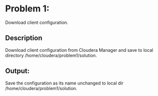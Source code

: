 # Problem 1: 
Download client configuration. 
## Description
Download client configuration from Cloudera Manager and save to local directory /home/cloudera/problem1/solution.
## Output: 
Save the configuration as its name unchanged to local dir /home/cloudera/problem1/solution.
